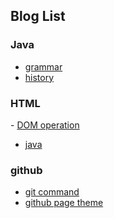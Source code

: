 ## Blog List

### Java
- [grammar]()
- [history]()

### HTML
- [DOM operation](https://bithup.github.io/blogs/dom/JavaScript操作DOM)
- [java](https://bithup.github.io/blogs/dom/java)


### github
- [git command]()
- [github page theme]()




